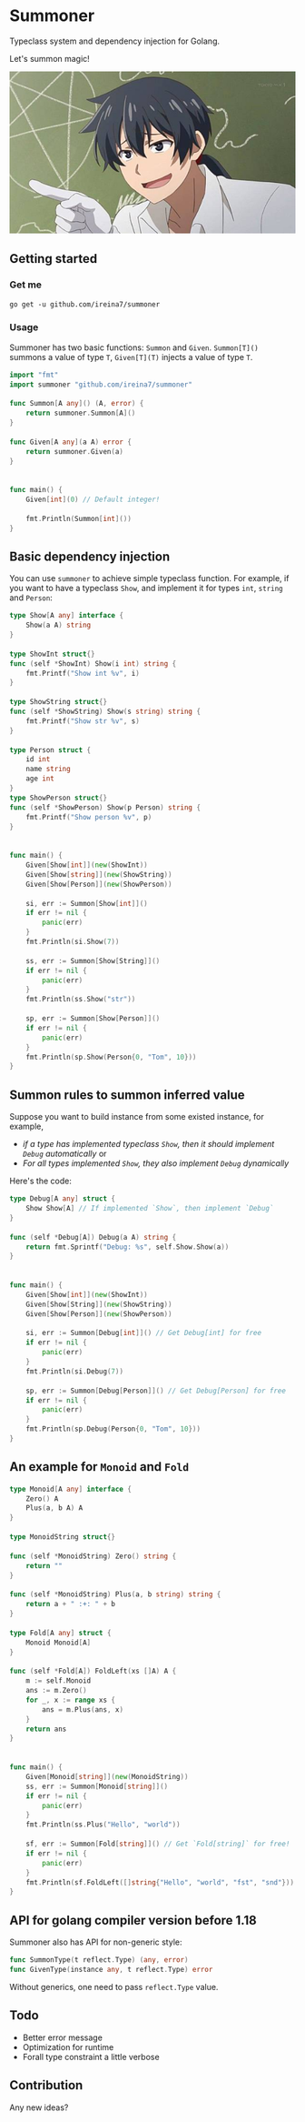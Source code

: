 # Summoner
Typeclass system and dependency injection for Golang.

Let's summon magic!

![banner](banner.jpg)


## Getting started
### Get me
```shell
go get -u github.com/ireina7/summoner
```

### Usage
Summoner has two basic functions: `Summon` and `Given`.
`Summon[T]()` summons a value of type `T`,
`Given[T](T)` injects a value of type `T`.
```go
import "fmt"
import summoner "github.com/ireina7/summoner"

func Summon[A any]() (A, error) {
    return summoner.Summon[A]()
}

func Given[A any](a A) error {
    return summoner.Given(a)
}


func main() {
    Given[int](0) // Default integer!

    fmt.Println(Summon[int]())
}
```



## Basic dependency injection
You can use `summoner` to achieve simple typeclass function.
For example, if you want to have a typeclass `Show`, 
and implement it for types `int`, `string` and `Person`:
```go
type Show[A any] interface {
    Show(a A) string
}

type ShowInt struct{}
func (self *ShowInt) Show(i int) string {
    fmt.Printf("Show int %v", i)
}

type ShowString struct{}
func (self *ShowString) Show(s string) string {
    fmt.Printf("Show str %v", s)
}

type Person struct {
    id int
    name string
    age int
}
type ShowPerson struct{}
func (self *ShowPerson) Show(p Person) string {
    fmt.Printf("Show person %v", p)
}


func main() {
    Given[Show[int]](new(ShowInt))
    Given[Show[string]](new(ShowString))
    Given[Show[Person]](new(ShowPerson))

    si, err := Summon[Show[int]]()
    if err != nil {
        panic(err)
    }
    fmt.Println(si.Show(7))

    ss, err := Summon[Show[String]]()
    if err != nil {
        panic(err)
    }
    fmt.Println(ss.Show("str"))

    sp, err := Summon[Show[Person]]()
    if err != nil {
        panic(err)
    }
    fmt.Println(sp.Show(Person{0, "Tom", 10}))
}
```

## Summon rules to summon inferred value
Suppose you want to build instance from some existed instance,
for example, 
- *if a type has implemented typeclass `Show`, then it should implement `Debug` automatically* or
- *For all types implemented `Show`, they also implement `Debug` dynamically*

Here's the code:
```go
type Debug[A any] struct {
    Show Show[A] // If implemented `Show`, then implement `Debug`
}

func (self *Debug[A]) Debug(a A) string {
    return fmt.Sprintf("Debug: %s", self.Show.Show(a))
}


func main() {
    Given[Show[int]](new(ShowInt))
    Given[Show[String]](new(ShowString))
    Given[Show[Person]](new(ShowPerson))

    si, err := Summon[Debug[int]]() // Get Debug[int] for free
    if err != nil {
        panic(err)
    }
    fmt.Println(si.Debug(7))

    sp, err := Summon[Debug[Person]]() // Get Debug[Person] for free
    if err != nil {
        panic(err)
    }
    fmt.Println(sp.Debug(Person{0, "Tom", 10}))
}

```

## An example for `Monoid` and `Fold`
```go
type Monoid[A any] interface {
    Zero() A
    Plus(a, b A) A
}

type MonoidString struct{}

func (self *MonoidString) Zero() string {
    return ""
}

func (self *MonoidString) Plus(a, b string) string {
    return a + " :+: " + b
}

type Fold[A any] struct {
    Monoid Monoid[A]
}

func (self *Fold[A]) FoldLeft(xs []A) A {
    m := self.Monoid
    ans := m.Zero()
    for _, x := range xs {
        ans = m.Plus(ans, x)
    }
    return ans
}


func main() {
    Given[Monoid[string]](new(MonoidString))
    ss, err := Summon[Monoid[string]]()
    if err != nil {
        panic(err)
    }
    fmt.Println(ss.Plus("Hello", "world"))

    sf, err := Summon[Fold[string]]() // Get `Fold[string]` for free!
    if err != nil {
        panic(err)
    }
    fmt.Println(sf.FoldLeft([]string{"Hello", "world", "fst", "snd"}))
}
```

## API for golang compiler version before 1.18
Summoner also has API for non-generic style:
```go
func SummonType(t reflect.Type) (any, error)
func GivenType(instance any, t reflect.Type) error
```
Without generics, one need to pass `reflect.Type` value.


## Todo
- Better error message
- Optimization for runtime
- Forall type constraint a little verbose

## Contribution
Any new ideas?